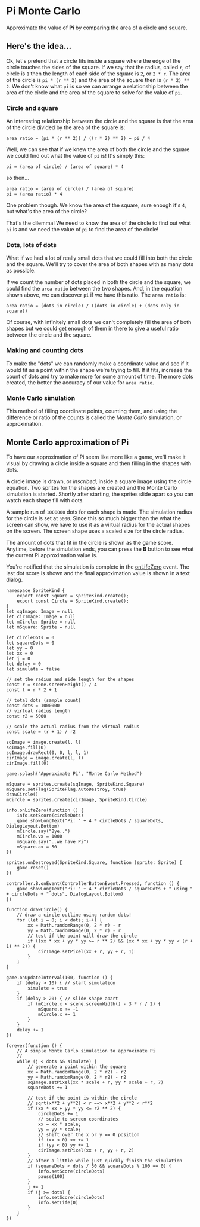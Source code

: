 # Pi Monte Carlo

Approximate the value of **Pi** by comparing the area of a circle and square.

## Here's the idea...

Ok, let's pretend that a circle fits inside a square where the edge of the circle touches the sides of the square. If we say that the radius, called ``r``, of circle is `1` then the length of each side of the square is `2`, or ``2 * r``. The area of the circle is ``pi * (r ** 2)`` and the area of the square then is ``(r * 2) ** 2``. We don't know what ``pi`` is so we can arrange a relationship between the area of the circle and the area of the square to solve for the value of ``pi``.

### Circle and square

An interesting relationship between the circle and the square is that the area of the circle divided by the area of the square is:

``area ratio = (pi * (r ** 2)) / ((r * 2) ** 2) = pi / 4``

Well, we can see that if we knew the area of both the circle and the square we could find out what the value of ``pi`` is! It's simply this:

``pi = (area of circle) / (area of square) * 4``

so then...

```
area ratio = (area of circle) / (area of square)
pi = (area ratio) * 4
```

One problem though. We know the area of the square, sure enough it's `4`, but what's the area of the circle?

That's the dilemma! We need to know the area of the circle to find out what ``pi`` is and we need the value of ``pi`` to find the area of the circle!

### Dots, lots of dots

What if we had a lot of really small dots that we could fill into both the circle and the square. We'll try to cover the area of both shapes with as many dots as possible.

If we count the number of dots placed in both the circle and the square, we could find the ``area ratio`` between the two shapes. And, in the equation shown above, we can discover ``pi`` if we have this ratio. The ``area ratio`` is:

``area ratio = (dots in circle) / ((dots in circle) + (dots only in square))``

Of course, with infinitely small dots we can't completely fill the area of both shapes but we could get enough of them in there to give a useful ratio between the circle and the square.

### Making and counting dots

To make the "dots" we can randomly make a coordinate value and see if it would fit as a point within the shape we're trying to fill. If it fits, increase the count of dots and try to make more for some amount of time. The more dots created, the better the accuracy of our value for ``area ratio``.

### Monte Carlo simulation

This method of filling coordinate points, counting them, and using the difference or ratio of the counts is called the _Monte Carlo_ simulation, or approximation.

## Monte Carlo approximation of Pi

To have our approximation of Pi seem like more like a game, we'll make it visual by drawing a circle inside a square and then filling in the shapes with dots.

A circle image is drawn, or _inscribed_, inside a square image using the circle equation. Two sprites for the shapes are created and the Monte Carlo simulation is started. Shortly after starting, the sprites slide apart so you can watch each shape fill with dots. 

A sample run of `1000000` dots for each shape is made. The simulation radius for the circle is set at `5000`. Since this so much bigger than the what the screen can show, we have to use it as a virtual radius for the actual shapes on the screen. The screen shape uses a scaled size for the circle radius.

The amount of dots that fit in the circle is shown as the game score. Anytime, before the simulation ends, you can press the **B** button to see what the current Pi approximation value is.

You're notified that the simulation is complete in the [onLifeZero](/reference/info/on-life-zero) event. The last dot score is shown and the final approximation value is shown in a text dialog.

```blocks
namespace SpriteKind {
    export const Square = SpriteKind.create();
    export const Circle = SpriteKind.create();
}
let sqImage: Image = null
let cirImage: Image = null
let mCircle: Sprite = null
let mSquare: Sprite = null

let circleDots = 0
let squareDots = 0
let yy = 0
let xx = 0
let j = 0
let delay = 0
let simulate = false

// set the radius and side length for the shapes
const r = scene.screenHeight() / 4
const l = r * 2 + 1

// total dots (sample count)
const dots = 1000000
// virtual radius length
const r2 = 5000

// scale the actual radius from the virtual radius
const scale = (r + 1) / r2

sqImage = image.create(l, l)
sqImage.fill(0)
sqImage.drawRect(0, 0, l, l, 1)
cirImage = image.create(l, l)
cirImage.fill(0)

game.splash("Approximate Pi", "Monte Carlo Method")

mSquare = sprites.create(sqImage, SpriteKind.Square)
mSquare.setFlag(SpriteFlag.AutoDestroy, true)
drawCircle()
mCircle = sprites.create(cirImage, SpriteKind.Circle)

info.onLifeZero(function () {
    info.setScore(circleDots)
    game.showLongText("Pi: " + 4 * circleDots / squareDots, DialogLayout.Bottom)
    mCircle.say("Bye..")
    mCircle.vx = 1000
    mSquare.say("..we have Pi")
    mSquare.ax = 50
})

sprites.onDestroyed(SpriteKind.Square, function (sprite: Sprite) {
    game.reset()
})

controller.B.onEvent(ControllerButtonEvent.Pressed, function () {
    game.showLongText("Pi: " + 4 * circleDots / squareDots + " using " + circleDots + " dots", DialogLayout.Bottom)
})

function drawCircle() {
    // draw a circle outline using random dots!
    for (let i = 0; i < dots; i++) {
        xx = Math.randomRange(0, 2 * r) - r
        yy = Math.randomRange(0, 2 * r) - r
        // test if the point will draw the circle
        if ((xx * xx + yy * yy >= r ** 2) && (xx * xx + yy * yy < (r + 1) ** 2)) {
            cirImage.setPixel(xx + r, yy + r, 1)
        }
    }
}

game.onUpdateInterval(100, function () {
    if (delay > 10) { // start simulation
        simulate = true
    }
    if (delay > 20) { // slide shape apart
        if (mCircle.x < scene.screenWidth() - 3 * r / 2) {
            mSquare.x += -1
            mCircle.x += 1
        }
    }
    delay += 1
})

forever(function () {
    // A simple Monte Carlo simulation to approximate Pi
    //
    while (j < dots && simulate) {
        // generate a point within the square
        xx = Math.randomRange(0, 2 * r2) - r2
        yy = Math.randomRange(0, 2 * r2) - r2
        sqImage.setPixel(xx * scale + r, yy * scale + r, 7)
        squareDots += 1

        // test if the point is within the circle
        // sqrt(x**2 + y**2) < r ==> x**2 + y**2 < r**2
        if (xx * xx + yy * yy <= r2 ** 2) {
            circleDots += 1
            // scale to screen coordinates
            xx = xx * scale;
            yy = yy * scale;
            // shift over the x or y == 0 position
            if (xx < 0) xx += 1
            if (yy < 0) yy += 1
            cirImage.setPixel(xx + r, yy + r, 2)
        }
        // after a little while just quickly finish the simulation
        if (squareDots < dots / 50 && squareDots % 100 == 0) {
            info.setScore(circleDots)
            pause(100)
        }
        j += 1
        if (j >= dots) {
            info.setScore(circleDots)
            info.setLife(0)
        }
    }
})
```